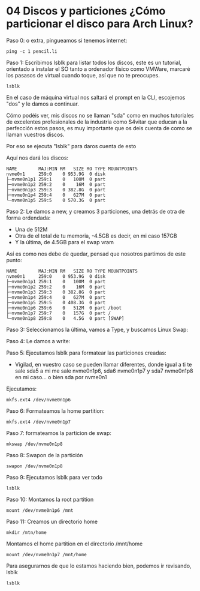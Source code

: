 # 04 Discos y particiones ¿Cómo particionar el disco para Arch Linux?

Paso 0: o extra, pingueamos si tenemos internet:

    ping -c 1 pencil.li

Paso 1: Escribimos lsblk para listar todos los discos, este es un tutorial, orientado a instalar el SO tanto a ordenador físico como VMWare, marcaré los pasasos de virtual cuando toque, así que no te preocupes.

    lsblk
    
En el caso de máquina virtual nos saltará el prompt en la CLI, escojemos "dos" y le damos a continuar.

Cómo podéis ver, mis discos no se llaman "sda" como en muchos tutoriales de excelentes profesionales de la industria como S4vitar que educan a la perfección estos pasos, es muy importante que os deis cuenta de como se llaman vuestros discos.

Por eso se ejecuta "lsblk" para daros cuenta de esto

Aquí nos dará los discos:

    NAME        MAJ:MIN RM   SIZE RO TYPE MOUNTPOINTS
    nvme0n1     259:0    0 953.9G  0 disk 
    ├─nvme0n1p1 259:1    0   100M  0 part 
    ├─nvme0n1p2 259:2    0    16M  0 part 
    ├─nvme0n1p3 259:3    0 382.8G  0 part 
    ├─nvme0n1p4 259:4    0   627M  0 part 
    └─nvme0n1p5 259:5    0 570.3G  0 part 

Paso 2: Le damos a new, y creamos 3 particiones, una detrás de otra de forma ordendada:

  - Una de 512M
  - Otra de el total de tu memoria, -4.5GB es decir, en mi caso 157GB
  - Y la última, de 4.5GB para el swap vram

Así es como nos debe de quedar, pensad que nosotros partimos de este punto:

    NAME        MAJ:MIN RM   SIZE RO TYPE MOUNTPOINTS
    nvme0n1     259:0    0 953.9G  0 disk 
    ├─nvme0n1p1 259:1    0   100M  0 part 
    ├─nvme0n1p2 259:2    0    16M  0 part 
    ├─nvme0n1p3 259:3    0 382.8G  0 part 
    ├─nvme0n1p4 259:4    0   627M  0 part 
    ├─nvme0n1p5 259:5    0 408.3G  0 part 
    ├─nvme0n1p6 259:6    0   512M  0 part /boot
    ├─nvme0n1p7 259:7    0   157G  0 part /
    └─nvme0n1p8 259:8    0   4.5G  0 part [SWAP]

Paso 3: Seleccionamos la última, vamos a Type, y buscamos Linux Swap:

Paso 4: Le damos a write:

Paso 5: Ejecutamos lsblk para formatear las particiones creadas:

 - Vigilad, en vuestro caso se pueden llamar diferentes, donde igual a ti te sale sda5 a mi me sale nvme0n1p6, sda6 nvme0n1p7 y sda7 nvme0n1p8 en mi caso... o bien sda por nvme0n1

Ejecutamos:

    mkfs.ext4 /dev/nvme0n1p6

Paso 6: Formateamos la home partition:

    mkfs.ext4 /dev/nvme0n1p7

Paso 7: formateamos la particion de swap:

    mkswap /dev/nvme0n1p8

Paso 8: Swapon de la partición

    swapon /dev/nvme0n1p8

Paso 9: Ejecutamos lsblk para ver todo

    lsblk

Paso 10: Montamos la root partition

    mount /dev/nvme0n1p6 /mnt

Paso 11: Creamos un directorio home

    mkdir /mtn/home

Montamos el home partition en el directorio /mnt/home

    mount /dev/nvme0n1p7 /mnt/home

Para asegurarnos de que lo estamos haciendo bien, podemos ir revisando, lsblk

    lsblk

